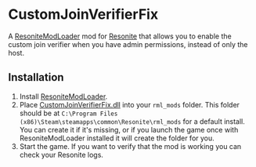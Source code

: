 # CustomJoinVerifierFix

A [ResoniteModLoader](https://github.com/resonite-modding-group/ResoniteModLoader) mod for [Resonite](https://resonite.com/) that allows you to enable the custom join verifier when you have admin permissions, instead of only the host.

## Installation
1. Install [ResoniteModLoader](https://github.com/resonite-modding-group/ResoniteModLoader).
1. Place [CustomJoinVerifierFix.dll](https://github.com/art0007i/CustomJoinVerifierFix/releases/latest/download/CustomJoinVerifierFix.dll) into your `rml_mods` folder. This folder should be at `C:\Program Files (x86)\Steam\steamapps\common\Resonite\rml_mods` for a default install. You can create it if it's missing, or if you launch the game once with ResoniteModLoader installed it will create the folder for you.
1. Start the game. If you want to verify that the mod is working you can check your Resonite logs.
